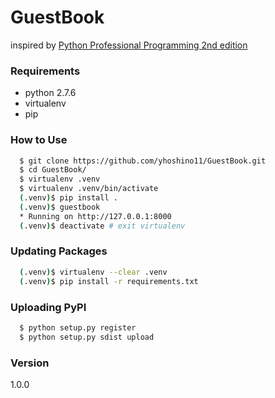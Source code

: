 # GuestBook
inspired by [Python Professional Programming 2nd edition](http://www.amazon.co.jp/dp/479804315X/ref=pd_lpo_sbs_dp_ss_2?pf_rd_p=187205609&pf_rd_s=lpo-top-stripe&pf_rd_t=201&pf_rd_i=4798032948&pf_rd_m=AN1VRQENFRJN5&pf_rd_r=03ERSJ5YA99XWBMYKT6S)
### Requirements
  - python 2.7.6
  - virtualenv
  - pip

### How to Use
```sh
  $ git clone https://github.com/yhoshino11/GuestBook.git
  $ cd GuestBook/
  $ virtualenv .venv
  $ virtualenv .venv/bin/activate
  (.venv)$ pip install .
  (.venv)$ guestbook
  * Running on http://127.0.0.1:8000
  (.venv)$ deactivate # exit virtualenv
```

### Updating Packages
```sh
  (.venv)$ virtualenv --clear .venv
  (.venv)$ pip install -r requirements.txt
```

### Uploading PyPI
```sh
  $ python setup.py register
  $ python setup.py sdist upload
```

### Version
1.0.0
